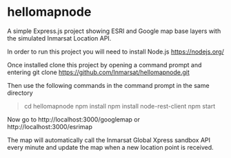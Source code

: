 # hellomapnode
A simple Express.js project showing ESRI and Google map base layers with the simulated Inmarsat Location API.

In order to run this project you will need to install Node.js https://nodejs.org/

Once installed clone this project by opening a command prompt and entering
git clone https://github.com/Inmarsat/hellomapnode.git

Then use the following commands in the command prompt in the same directory

> cd hellomapnode
> npm install
> npm install node-rest-client
> npm start

Now go to http://localhost:3000/googlemap or http://localhost:3000/esrimap

The map will automatically call the Inmarsat Global Xpress sandbox API every minute and update the map when a new location point is received.

